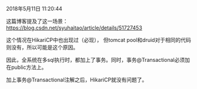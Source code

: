 2018年5月11日 11:20:44

这篇博客提及了这一场景：
https://blog.csdn.net/syuhaitao/article/details/51727453

这个情况在HikariCP中也出现过（必现），
但tomcat pool和druid对于相同的代码则没有，所以可能是这个原因。

因此，全系统在多sql执行时，都加上了事务。同时，事务@Transactional必须加在public方法上。

加上事务@Transactional注解之后，HikariCP就没有问题了。